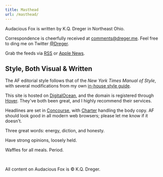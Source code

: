 ```yaml
---
title: Masthead
url: /masthead/
---
```

Audacious Fox is written by K.Q. Dreger in Northeast Ohio.

Correspondence is cheerfully received at <comments@dreger.me>. Feel free to ding me on Twitter [@Dreger](https://twitter.com/dreger).

Grab the feeds via [RSS](/feeds/main.xml) or [Apple News](https://apple.news/T7mJio790S96lno9kfkfXPA).

## Style, Both Visual &amp; Written

The AF editorial style follows that of the _New York Times Manual of Style_, with several modifications from my own [in-house style guide](/projects/style-guide).

This site is hosted on [DigitalOcean](https://www.digitalocean.com), and the domain is registered through [Hover](http://hover.com). They've both been great, and I highly recommend their services. 

Headlines are set in [Concourse](http://practicaltypography.com/concourse.html), with [Charter](http://practicaltypography.com/charter.html) handling the body copy. AF should look good in all modern web browsers; please let me know if it doesn't. 

Three great words: energy, diction, and honesty.

Have strong opinions, loosely held.

Waffles for all meals. Period.

<br>
<p class="small faded">All content on Audacious Fox is &copy; K.Q. Dreger.</p>
